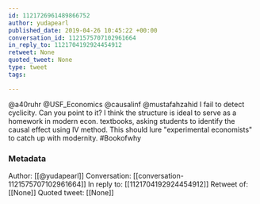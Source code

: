 ```yaml
---
id: 1121726961489866752
author: yudapearl
published_date: 2019-04-26 10:45:22 +00:00
conversation_id: 1121575707102961664
in_reply_to: 1121704192924454912
retweet: None
quoted_tweet: None
type: tweet
tags:

---
```


@a40ruhr @USF_Economics @causalinf @mustafahzahid I fail to detect cyclicity. Can you  point to it? I think the structure is ideal to serve as a homework in modern econ. textbooks, asking students to identify the causal effect using IV method. This should lure "experimental economists" to catch up with modernity. #Bookofwhy

### Metadata

Author: [[@yudapearl]]
Conversation: [[conversation-1121575707102961664]]
In reply to: [[1121704192924454912]]
Retweet of: [[None]]
Quoted tweet: [[None]]
